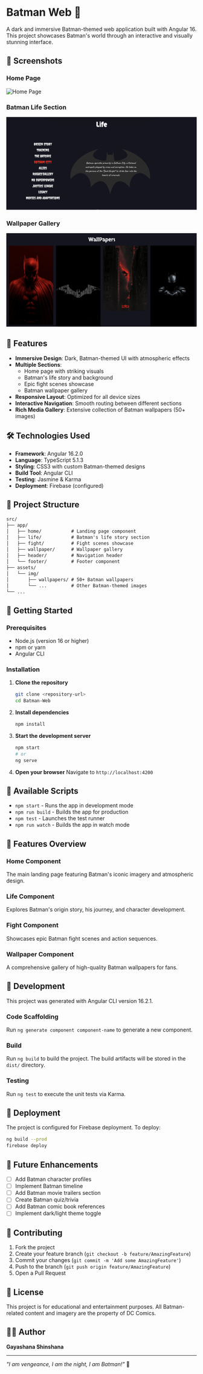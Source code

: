 # Batman Web 🦇

A dark and immersive Batman-themed web application built with Angular 16. This project showcases Batman's world through an interactive and visually stunning interface.

## 🌟 Screenshots

### Home Page
![Home Page](screenshot/Screenshot%202025-09-02%20at%2012.06.48.png)

### Batman Life Section
![Batman Life](screenshot/Screenshot%202025-09-02%20at%2012.07.14.png)

### Wallpaper Gallery
![Wallpaper Gallery](screenshot/Screenshot%202025-09-02%20at%2012.07.26.png)

## 🚀 Features

- **Immersive Design**: Dark, Batman-themed UI with atmospheric effects
- **Multiple Sections**: 
  - Home page with striking visuals
  - Batman's life story and background
  - Epic fight scenes showcase
  - Batman wallpaper gallery
- **Responsive Layout**: Optimized for all device sizes
- **Interactive Navigation**: Smooth routing between different sections
- **Rich Media Gallery**: Extensive collection of Batman wallpapers (50+ images)

## 🛠️ Technologies Used

- **Framework**: Angular 16.2.0
- **Language**: TypeScript 5.1.3
- **Styling**: CSS3 with custom Batman-themed designs
- **Build Tool**: Angular CLI
- **Testing**: Jasmine & Karma
- **Deployment**: Firebase (configured)

## 📁 Project Structure

```
src/
├── app/
│   ├── home/           # Landing page component
│   ├── life/           # Batman's life story section
│   ├── fight/          # Fight scenes showcase
│   ├── wallpaper/      # Wallpaper gallery
│   ├── header/         # Navigation header
│   └── footer/         # Footer component
├── assets/
│   └── img/
│       ├── wallpapers/ # 50+ Batman wallpapers
│       └── ...         # Other Batman-themed images
└── ...
```

## 🚀 Getting Started

### Prerequisites

- Node.js (version 16 or higher)
- npm or yarn
- Angular CLI

### Installation

1. **Clone the repository**
   ```bash
   git clone <repository-url>
   cd Batman-Web
   ```

2. **Install dependencies**
   ```bash
   npm install
   ```

3. **Start the development server**
   ```bash
   npm start
   # or
   ng serve
   ```

4. **Open your browser**
   Navigate to `http://localhost:4200`

## 📜 Available Scripts

- `npm start` - Runs the app in development mode
- `npm run build` - Builds the app for production
- `npm test` - Launches the test runner
- `npm run watch` - Builds the app in watch mode

## 🎨 Features Overview

### Home Component
The main landing page featuring Batman's iconic imagery and atmospheric design.

### Life Component
Explores Batman's origin story, his journey, and character development.

### Fight Component
Showcases epic Batman fight scenes and action sequences.

### Wallpaper Component
A comprehensive gallery of high-quality Batman wallpapers for fans.

## 🔧 Development

This project was generated with Angular CLI version 16.2.1. 

### Code Scaffolding
Run `ng generate component component-name` to generate a new component.

### Build
Run `ng build` to build the project. The build artifacts will be stored in the `dist/` directory.

### Testing
Run `ng test` to execute the unit tests via Karma.

## 🚀 Deployment

The project is configured for Firebase deployment. To deploy:

```bash
ng build --prod
firebase deploy
```

## 🎯 Future Enhancements

- [ ] Add Batman character profiles
- [ ] Implement Batman timeline
- [ ] Add Batman movie trailers section
- [ ] Create Batman quiz/trivia
- [ ] Add Batman comic book references
- [ ] Implement dark/light theme toggle

## 🤝 Contributing

1. Fork the project
2. Create your feature branch (`git checkout -b feature/AmazingFeature`)
3. Commit your changes (`git commit -m 'Add some AmazingFeature'`)
4. Push to the branch (`git push origin feature/AmazingFeature`)
5. Open a Pull Request

## 📝 License

This project is for educational and entertainment purposes. All Batman-related content and imagery are the property of DC Comics.

## 👨‍💻 Author

**Gayashana Shinshana**

---

*"I am vengeance, I am the night, I am Batman!"* 🦇
